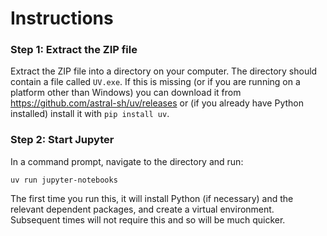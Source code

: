 
# Instructions


### Step 1: Extract the ZIP file

Extract the ZIP file into a directory on your computer. The directory should contain a file called `UV.exe`. If this is missing (or if you are running on a platform other than Windows) you can download it from https://github.com/astral-sh/uv/releases or (if you already have Python installed) install it with `pip install uv`.


### Step 2: Start Jupyter

In a command prompt, navigate to the directory and run:

```
uv run jupyter-notebooks
```

The first time you run this, it will install Python (if necessary) and the relevant dependent packages, and create a virtual environment. Subsequent times will not require this and so will be much quicker.
